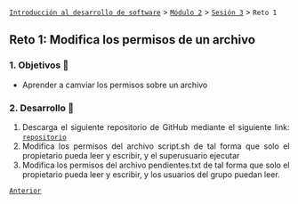 [`Introducción al desarrollo de software`](../../../README.md) > [`Módulo 2`](../../README.md) > [`Sesión 3`](../README.md) > `Reto 1`  

## Reto 1: Modifica los permisos de un archivo

<div style="text-align: justify;">

### 1. Objetivos :dart:

 - Aprender a camviar los permisos sobre un archivo

### 2. Desarrollo :blue_book:

1. Descarga el siguiente repositorio de GitHub mediante el siguiente link: [`repositorio`](https://github.com/Jesus105/reto-curso)
2. Modifica los permisos del archivo script.sh de tal forma que solo el propietario pueda leer y escribir, y el superusuario ejecutar
3. Modifica los permisos del archivo pendientes.txt de tal forma que solo el propietario pueda leer y escribir, y los usuarios del grupo puedan leer.


 [`Anterior`](../README.md) 
 </div>
